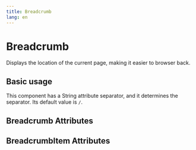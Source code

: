 ```yaml
---
title: Breadcrumb
lang: en
---
```


<script setup lang="ts">
  import props from "../../../example/breadcrumb/description/en-props.ts";
  import itemProps from "../../../example/breadcrumb/description/en-props-item.ts";
</script>

# Breadcrumb

Displays the location of the current page, making it easier to browser back.

## Basic usage

This component has a String attribute separator, and it determines the separator. Its default value is `/`.
<demo src="../../../example/breadcrumb/base.vue" />

## Breadcrumb Attributes

<table-block type="propsEn" :data="props" />

## BreadcrumbItem Attributes

<table-block type="propsEn" :data="itemProps" />
